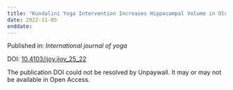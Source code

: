 ```yaml
---
title: "Kundalini Yoga Intervention Increases Hippocampal Volume in Older Adults: A Pilot Randomized Controlled Trial."
date: 2022-11-05
enddate:
---
```


Published in: *International journal of yoga*

DOI: [10.4103/ijoy.ijoy_25_22](https://doi.org/10.4103/ijoy.ijoy_25_22)

The publication DOI could not be resolved by Unpaywall. It may or may not be available in Open Access.


